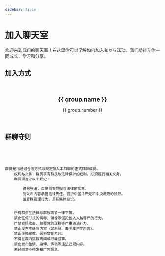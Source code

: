 ```yaml
---
sidebar: false
---
```


# 加入聊天室

欢迎来到我们的聊天室！在这里你可以了解如何加入和参与活动。我们期待与你一同成长、学习和分享。

<script setup>
import { ref } from 'vue'

const isOpen = ref(false)
const toggleRules = () => isOpen.value = !isOpen.value

const qqGroups = [
  { name: "1群", number: "499097612", link: "https://qm.qq.com/cgi-bin/qm/qr?-wv=1027&k=Ac0aa6hRRS-tQg13ejKX0T9ju5bvBYNW&group-code=810805871" },
  { name: "2群", number: "806316890", link: "https://qm.qq.com/cgi-bin/qm/qr?-wv=1027&k=Ac0aa6hRRS-tQg13ejKX0T9ju5bvBYNW&group-code=806316890" },
  { name: "3群", number: "210439111", link: "https://qm.qq.com/cgi-bin/qm/qr?-wv=1027&k=Ac0aa6hRRS-tQg13ejKX0T9ju5bvBYNW&group-code=210439111" },
  { name: "4群", number: "964080723", link: "https://qm.qq.com/cgi-bin/qm/qr?-wv=1027&k=Ac0aa6hRRS-tQg13ejKX0T9ju5bvBYNW&group-code=964080723" },
  { name: "5群", number: "551422505", link: "https://qm.qq.com/cgi-bin/qm/qr?-wv=1027&k=Ac0aa6hRRS-tQg13ejKX0T9ju5bvBYNW&group-code=551422505" },
  { name: "引导群", number: "953723871", link: "https://qm.qq.com/cgi-bin/qm/qr?-wv=1027&k=Ac0aa6hRRS-tQg13ejKX0T9ju5bvBYNW&group-code=953723871" },
  { name: "Discord 频道", number: "ajnYST4j", link: "https://discord.gg/ajnYST4j" },
]
</script>

<div class="community-component">
  <h2>加入方式</h2>
  <div class="join-methods">
    <div v-for="group in qqGroups" :key="group.number" class="qq-group">
      <a :href="group.link" target="_blank" rel="noopener noreferrer">
        <h3>{{ group.name }}</h3>
        <p>{{ group.number }}</p>
      </a>
    </div>
  </div>

  <h2>群聊守则</h2>
  <div class="rules-card" :class="{ 'is-open': isOpen }">
    <div class="rules-header" @click="toggleRules">
      <h3>提瓦特文化科学研究院 旗下聊天室群准则</h3>
      <span class="toggle-icon">{{ isOpen ? '▲' : '▼' }}</span>
    </div>
    
    群员是指通过合法方式与规定加入本群聊的正式群聊成员。
        权利与义务：群员享有群规与法律保护的权利，必须履行相关义务。
        群员须遵守以下规定：
          
            遵纪守法，自觉监督群规与法律的实施。
            对发布内容承担法律责任，拥护中国共产党和中央政府的领导。
            监督群管理行为，具有集体意识。
          
        
        所有群员在法律与群规面前一律平等。
        禁止任何形式的侮辱、诽谤等侵犯他人人格尊严的行为。
        严禁宣扬攻击、颠覆党的政权等严重违法行为。
        禁止发布不适当内容（如刷屏、青少年不宜内容）。
        禁止传播邪教、恶俗文化内容。
        不得在群内挑拨离间或寻衅滋事。
        禁止发布色情、赌博、传销等违法违规内容。
        未经同意不得发布广告信息。
      
    
  </div>
</div>

<style scoped>
.join-methods {
  display: grid;
  grid-template-columns: repeat(auto-fit, minmax(150px, 1fr));
  gap: 1rem;
  margin-bottom: 2rem;
}

.qq-group a {
  display: block;
  background-color: var(--vp-c-bg-soft);
  padding: 1rem;
  border-radius: 8px;
  text-decoration: none;
  color: var(--vp-c-text-1);
  transition: all 0.3s ease;
  text-align: center;
  border: 1px solid var(--vp-c-divider);
}

.qq-group a:hover {
  transform: translateY(-3px);
  box-shadow: 0 4px 8px rgba(0, 0, 0, 0.1);
  border-color: var(--vp-c-brand);
}

.qq-group h3 {
  font-size: 1.2rem;
  margin-bottom: 0.3rem;
  color: var(--vp-c-brand);
}

.qq-group p {
  font-size: 0.9rem;
  color: var(--vp-c-text-2);
}

.rules-card {
  background-color: var(--vp-c-bg-soft);
  border-radius: 8px;
  border: 1px solid var(--vp-c-divider);
  overflow: hidden;
  transition: all 0.3s ease;
}

.rules-header {
  background-color: var(--vp-c-brand);
  color: white;
  padding: 0.8rem 1rem;
  cursor: pointer;
  display: flex;
  justify-content: space-between;
  align-items: center;
}

.rules-header h3 {
  margin: 0;
  font-size: 1rem;
}

.toggle-icon {
  font-size: 0.9rem;
  transition: transform 0.3s ease;
}

.rules-card.is-open .toggle-icon {
  transform: rotate(180deg);
}

.rules-content {
  padding: 1rem;
  display: none;
}

.rules-card.is-open .rules-content {
  display: block;
}

.rules-content ol {
  padding-left: 1.2rem;
}

.rules-content li {
  margin-bottom: 0.5rem;
  color: var(--vp-c-text-1);
  font-size: 0.9rem;
}

.rules-content ul {
  padding-left: 1.2rem;
  list-style-type: disc;
}

@media (max-width: 640px) {
  .join-methods {
    grid-template-columns: 1fr;
  }
  
  .rules-header h3 {
    font-size: 0.9rem;
  }
  
  .rules-content li {
    font-size: 0.8rem;
  }
}
</style>
